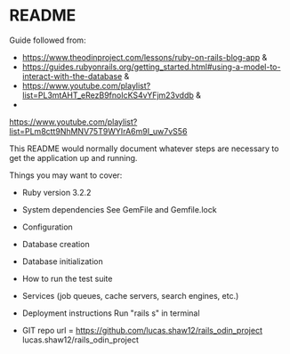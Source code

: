 # README

Guide followed from: 
- https://www.theodinproject.com/lessons/ruby-on-rails-blog-app 
&
- https://guides.rubyonrails.org/getting_started.html#using-a-model-to-interact-with-the-database
&
- https://www.youtube.com/playlist?list=PL3mtAHT_eRezB9fnoIcKS4vYFjm23vddb
&
- 
https://www.youtube.com/playlist?list=PLm8ctt9NhMNV75T9WYIrA6m9I_uw7vS56

This README would normally document whatever steps are necessary to get the
application up and running.

Things you may want to cover:

* Ruby version
3.2.2

* System dependencies
See GemFile and Gemfile.lock

* Configuration


* Database creation


* Database initialization


* How to run the test suite


* Services (job queues, cache servers, search engines, etc.)


* Deployment instructions
Run "rails s" in terminal

* GIT repo
url = https://github.com/lucas.shaw12/rails_odin_project
lucas.shaw12/rails_odin_project
